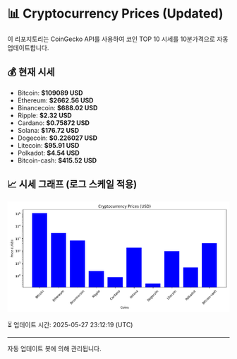 
# 📊 Cryptocurrency Prices (Updated)

이 리포지토리는 CoinGecko API를 사용하여 코인 TOP 10 시세를 10분가격으로 자동 업데이트합니다.

## 💰 현재 시세
- Bitcoin: **$109089 USD**
- Ethereum: **$2662.56 USD**
- Binancecoin: **$688.02 USD**
- Ripple: **$2.32 USD**
- Cardano: **$0.75872 USD**
- Solana: **$176.72 USD**
- Dogecoin: **$0.226027 USD**
- Litecoin: **$95.91 USD**
- Polkadot: **$4.54 USD**
- Bitcoin-cash: **$415.52 USD**

## 📈 시세 그래프 (로그 스케일 적용)
![Crypto Prices](crypto_prices.png)

⏳ 업데이트 시간: 2025-05-27 23:12:19 (UTC)

---
자동 업데이트 봇에 의해 관리됩니다.
